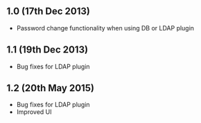 ## 1.0 (17th Dec 2013)

  - Password change functionality when using DB or LDAP plugin

## 1.1 (19th Dec 2013)

  - Bug fixes for LDAP plugin

## 1.2 (20th May 2015)

  - Bug fixes for LDAP plugin
  - Improved UI